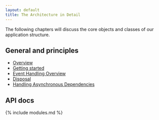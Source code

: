 ```yaml
---
layout: default
title: The Architecture in Detail
---
```


The following chapters will discuss the core objects and classes of our application structure.

## General and principles

* [Overview](./overview.md)
* [Getting started](./getting_started.md)
* [Event Handling Overview](./events.md)
* [Disposal](./disposal.md)
* [Handling Asynchronous Dependencies](./handling_async.md)

## API docs
{% include modules.md %}
